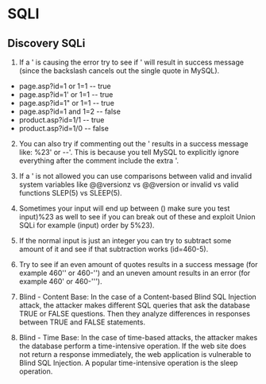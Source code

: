 # SQLI

## Discovery SQLi

1.  If a ' is causing the error try to see if \' will result in success message (since the backslash cancels out the single quote in MySQL).
- page.asp?id=1 or 1=1 -- true
- page.asp?id=1' or 1=1 -- true
- page.asp?id=1" or 1=1 -- true
- page.asp?id=1 and 1=2 -- false
- product.asp?id=1/1 -- true
- product.asp?id=1/0 -- false

2.  You can also try if commenting out the ' results in a success message like: %23' or --'. This is because you tell MySQL to explicitly ignore everything after the comment include the extra '.

3.  If a ' is not allowed you can use comparisons between valid and invalid system variables like @@versionz vs @@version or invalid vs valid functions SLEP(5) vs SLEEP(5).

4.  Sometimes your input will end up between () make sure you test input)%23 as well to see if you can break out of these and exploit Union SQLi for example (input) order by 5%23).

5.  If the normal input is just an integer you can try to subtract some amount of it and see if that subtraction works (id=460-5).

6.  Try to see if an even amount of quotes results in a success message (for example 460'' or 460-'') and an uneven amount results in an error (for example 460' or 460-''').

7. Blind - Content Base: In the case of a Content-based Blind SQL Injection attack, the attacker makes different SQL queries that ask the database TRUE or FALSE questions. Then they analyze differences in responses between TRUE and FALSE statements.

8.  Blind - Time Base: In the case of time-based attacks, the attacker makes the database perform a time-intensive operation. If the web site does not return a response immediately, the web application is vulnerable to Blind SQL Injection. A popular time-intensive operation is the sleep operation.

